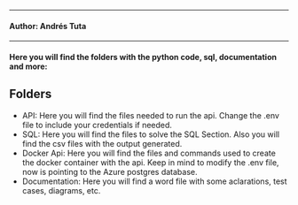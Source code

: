 
---
#### Author: Andrés Tuta

---
#### Here you will find the folders with the python code, sql, documentation and more:

## Folders

- API: Here you will find the files needed to run the api. Change the .env file to include your credentials if needed.
- SQL: Here you will find the files to solve the SQL Section. Also you will find the csv files with the output generated.
- Docker Api: Here you will find the files and commands used to create the docker container with the api. Keep in mind to modify the .env file, now is pointing to the Azure postgres database.
- Documentation: Here you will find a word file with some aclarations, test cases, diagrams, etc.
